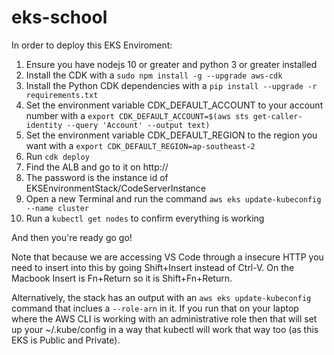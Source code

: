 # eks-school

In order to deploy this EKS Enviroment:

1. Ensure you have nodejs 10 or greater and python 3 or greater installed
1. Install the CDK with a `sudo npm install -g --upgrade aws-cdk`
1. Install the Python CDK dependencies with a `pip install --upgrade -r requirements.txt`
1. Set the environment variable CDK_DEFAULT_ACCOUNT to your account number with a `export CDK_DEFAULT_ACCOUNT=$(aws sts get-caller-identity --query 'Account' --output text)`
1. Set the environment variable CDK_DEFAULT_REGION to the region you want with a `export CDK_DEFAULT_REGION=ap-southeast-2`
1. Run `cdk deploy`
1. Find the ALB and go to it on http://
1. The password is the instance id of EKSEnvironmentStack/CodeServerInstance
1. Open a new Terminal and run the command `aws eks update-kubeconfig --name cluster`
1. Run a `kubectl get nodes` to confirm everything is working

And then you're ready go go!

Note that because we are accessing VS Code through a insecure HTTP you need to insert into this by going Shift+Insert instead of Ctrl-V. On the Macbook Insert is Fn+Return so it is Shift+Fn+Return.

Alternatively, the stack has an output with an `aws eks update-kubeconfig` command that inclues a `--role-arn` in it. If you run that on your laptop where the AWS CLI is working with an administrative role then that will set up your ~/.kube/config in a way that kubectl will work that way too (as this EKS is Public and Private).
